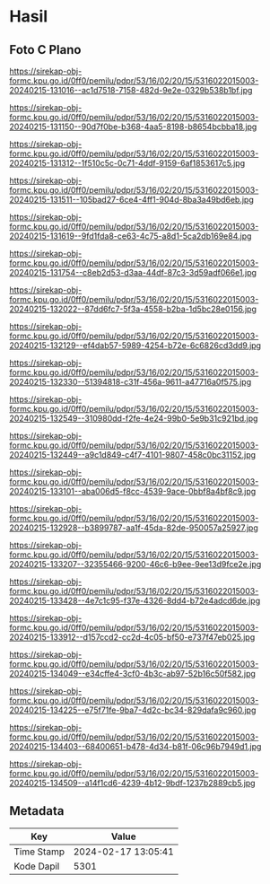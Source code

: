 # Hasil

## Foto C Plano

https://sirekap-obj-formc.kpu.go.id/0ff0/pemilu/pdpr/53/16/02/20/15/5316022015003-20240215-131016--ac1d7518-7158-482d-9e2e-0329b538b1bf.jpg

https://sirekap-obj-formc.kpu.go.id/0ff0/pemilu/pdpr/53/16/02/20/15/5316022015003-20240215-131150--90d7f0be-b368-4aa5-8198-b8654bcbba18.jpg

https://sirekap-obj-formc.kpu.go.id/0ff0/pemilu/pdpr/53/16/02/20/15/5316022015003-20240215-131312--1f510c5c-0c71-4ddf-9159-6af1853617c5.jpg

https://sirekap-obj-formc.kpu.go.id/0ff0/pemilu/pdpr/53/16/02/20/15/5316022015003-20240215-131511--105bad27-6ce4-4ff1-904d-8ba3a49bd6eb.jpg

https://sirekap-obj-formc.kpu.go.id/0ff0/pemilu/pdpr/53/16/02/20/15/5316022015003-20240215-131619--9fd1fda8-ce63-4c75-a8d1-5ca2db169e84.jpg

https://sirekap-obj-formc.kpu.go.id/0ff0/pemilu/pdpr/53/16/02/20/15/5316022015003-20240215-131754--c8eb2d53-d3aa-44df-87c3-3d59adf066e1.jpg

https://sirekap-obj-formc.kpu.go.id/0ff0/pemilu/pdpr/53/16/02/20/15/5316022015003-20240215-132022--87dd6fc7-5f3a-4558-b2ba-1d5bc28e0156.jpg

https://sirekap-obj-formc.kpu.go.id/0ff0/pemilu/pdpr/53/16/02/20/15/5316022015003-20240215-132129--ef4dab57-5989-4254-b72e-6c6826cd3dd9.jpg

https://sirekap-obj-formc.kpu.go.id/0ff0/pemilu/pdpr/53/16/02/20/15/5316022015003-20240215-132330--51394818-c31f-456a-9611-a47716a0f575.jpg

https://sirekap-obj-formc.kpu.go.id/0ff0/pemilu/pdpr/53/16/02/20/15/5316022015003-20240215-132549--310980dd-f2fe-4e24-99b0-5e9b31c921bd.jpg

https://sirekap-obj-formc.kpu.go.id/0ff0/pemilu/pdpr/53/16/02/20/15/5316022015003-20240215-132449--a9c1d849-c4f7-4101-9807-458c0bc31152.jpg

https://sirekap-obj-formc.kpu.go.id/0ff0/pemilu/pdpr/53/16/02/20/15/5316022015003-20240215-133101--aba006d5-f8cc-4539-9ace-0bbf8a4bf8c9.jpg

https://sirekap-obj-formc.kpu.go.id/0ff0/pemilu/pdpr/53/16/02/20/15/5316022015003-20240215-132928--b3899787-aa1f-45da-82de-950057a25927.jpg

https://sirekap-obj-formc.kpu.go.id/0ff0/pemilu/pdpr/53/16/02/20/15/5316022015003-20240215-133207--32355466-9200-46c6-b9ee-9ee13d9fce2e.jpg

https://sirekap-obj-formc.kpu.go.id/0ff0/pemilu/pdpr/53/16/02/20/15/5316022015003-20240215-133428--4e7c1c95-f37e-4326-8dd4-b72e4adcd6de.jpg

https://sirekap-obj-formc.kpu.go.id/0ff0/pemilu/pdpr/53/16/02/20/15/5316022015003-20240215-133912--d157ccd2-cc2d-4c05-bf50-e737f47eb025.jpg

https://sirekap-obj-formc.kpu.go.id/0ff0/pemilu/pdpr/53/16/02/20/15/5316022015003-20240215-134049--e34cffe4-3cf0-4b3c-ab97-52b16c50f582.jpg

https://sirekap-obj-formc.kpu.go.id/0ff0/pemilu/pdpr/53/16/02/20/15/5316022015003-20240215-134225--e75f71fe-9ba7-4d2c-bc34-829dafa9c960.jpg

https://sirekap-obj-formc.kpu.go.id/0ff0/pemilu/pdpr/53/16/02/20/15/5316022015003-20240215-134403--68400651-b478-4d34-b81f-06c96b7949d1.jpg

https://sirekap-obj-formc.kpu.go.id/0ff0/pemilu/pdpr/53/16/02/20/15/5316022015003-20240215-134509--a14f1cd6-4239-4b12-9bdf-1237b2889cb5.jpg


## Metadata

| Key        | Value               |
| ---------- | ------------------- |
| Time Stamp | 2024-02-17 13:05:41 |
| Kode Dapil | 5301                |



